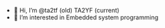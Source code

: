- 👋 Hi, I’m @ta2tf (old)  TA2YF (current)
- 👀 I’m interested in Embedded system programming
 

<!---
ta2tf/ta2tf is a ✨ special ✨ repository because its `README.md` (this file) appears on your GitHub profile.
You can click the Preview link to take a look at your changes.
--->
